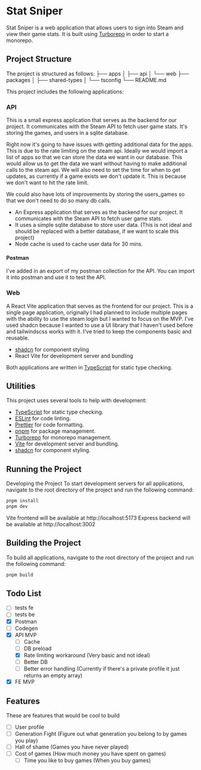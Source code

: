 # Stat Sniper

Stat Sniper is a web application that allows users to sign into Steam and view their game stats. It is built using [Turborepo](https://turborepo.org/) in order to start a monorepo.

## Project Structure

The project is structured as follows:
├── apps
│ ├── api
│ └── web
├── packages
│ ├── shared-types
│ └── tsconfig
└── README.md

This project includes the following applications:

### API

This is a small express application that serves as the backend for our project. It communicates with the Steam API to fetch user game stats.
It's storing the games, and users in a sqlite database.

Right now it's going to have issues with getting additional data for the apps. This is due to the rate limiting on the steam api.
Ideally we would import a list of apps so that we can store the data we want in our database. This would allow us to get the data we want without having to make additional calls to the steam api.
We will also need to set the time for when to get updates, as currently if a game exists we don't update it. This is because we don't want to hit the rate limit.

We could also have lots of improvements by storing the users_games so that we don't need to do so many db calls.

- An Express application that serves as the backend for our project. It communicates with the Steam API to fetch user game stats.
- It uses a simple sqlite database to store user data. (This is not ideal and should be replaced with a better database, if we want to scale this project)
- Node cache is used to cache user data for 30 mins.

#### Postman

I've added in an export of my postman collection for the API. You can import it into postman and use it to test the API.

### Web

A React Vite application that serves as the frontend for our project.
This is a single page application, originally I had planned to include multiple pages with the ability to use the steam login but I wanted to focus on the MVP.
I've used shadcn because I wanted to use a UI library that I haven't used before and tailwindscss works with it.
I've tried to keep the components basic and reusable.

- [shadcn](https://ui.shadcn.com) for component styling
- React Vite for development server and bundling

Both applications are written in [TypeScript](https://www.typescriptlang.org/) for static type checking.

## Utilities

This project uses several tools to help with development:

- [TypeScript](https://www.typescriptlang.org/) for static type checking.
- [ESLint](https://eslint.org/) for code linting.
- [Prettier](https://prettier.io) for code formatting.
- [pnpm](https://pnpm.io/) for package management.
- [Turborepo](https://turborepo.org/) for monorepo management.
- [Vite](https://vitejs.dev/) for development server and bundling.
- [shadcn](https://ui.shadcn.com) for component styling.

## Running the Project

Developing the Project
To start development servers for all applications, navigate to the root directory of the project and run the following command:

```sh
pnpm install
pnpm dev
```

Vite frontend will be available at http://localhost:5173
Express backend will be available at http://localhost:3002

## Building the Project

To build all applications, navigate to the root directory of the project and run the following command:

```sh
pnpm build
```

## Todo List

- [ ] tests fe
- [ ] tests be
- [x] Postman
- [ ] Codegen
- [x] API MVP
  - [ ] Cache
  - [ ] DB preload
  - [x] Rate limiting workaround (Very basic and not ideal)
  - [ ] Better DB
  - [ ] Better error handling (Currently if there's a private profile it just returns an empty array)
- [x] FE MVP

## Features

These are features that would be cool to build

- [ ] User profile
- [ ] Generation Fight (Figure out what generation you belong to by games you play)
- [ ] Hall of shame (Games you have never played)
- [ ] Cost of games (How much money you have spent on games)
  - [ ] Time you like to buy games (When you buy games)
